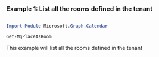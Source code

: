 ### Example 1: List all the rooms defined in the tenant

```powershell

Import-Module Microsoft.Graph.Calendar

Get-MgPlaceAsRoom

```
This example will list all the rooms defined in the tenant

